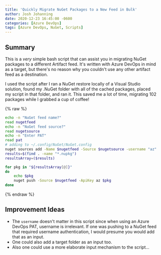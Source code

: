```yaml
---
title: 'Quickly Migrate NuGet Packages to a New Feed in Bulk'
author: Josh Johanning
date: 2020-12-23 16:45:00 -0600
categories: [Azure DevOps]
tags: [Azure DevOps, NuGet, Scripts]
---
```


## Summary

This is a *very* simple bash script that can assist you in migrating NuGet packages to a different Artifact feed. It's written with Azure DevOps in mind as a target, but there's no reason why you couldn't use any other artifact feed as a destination.

I used the script after I ran a NuGet restore locally of a Visual Studio solution, found my .NuGet folder with all of the cached packages, placed my script in that folder, and ran it. This saved me a lot of time, migrating 102 packages while I grabbed a cup of coffee!

{% raw %}

```bash
echo -n "NuGet feed name?"
read nugetfeed
echo -n "NuGet feed source?"
read nugetsource
echo -n "Enter PAT"
read pat
# adding to ~/.config/NuGet/NuGet.config
nuget sources add -Name $nugetfeed -Source $nugetsource -username "az" -password $pat 
results=$(find . -name "*.nupkg")
resultsArray=($results)

for pkg in "${resultsArray[@]}"
do
    echo $pkg
    nuget push -Source $nugetfeed -ApiKey az $pkg
done
```

{% endraw %}

## Improvement Ideas

* The `username` doesn't matter in this script since when using an Azure DevOps PAT, username is irrelevant. If one was pushing to a NuGet feed that required username authentication, I would presume you would add that as an input.
* One could also add a target folder as an input too.
* Also one could use a more elaborate input mechanism to the script...
